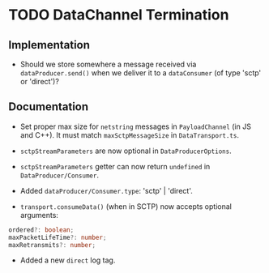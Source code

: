 # TODO DataChannel Termination


## Implementation

- Should we store somewhere a message received via `dataProducer.send()` when we deliver it to a `dataConsumer` (of type 'sctp' or 'direct')?


## Documentation

- Set proper max size for `netstring` messages in `PayloadChannel` (in JS and C++). It must match `maxSctpMessageSize` in `DataTransport.ts`.

- `sctpStreamParameters` are now optional in `DataProducerOptions`.

- `sctpStreamParameters` getter can now return `undefined` in `DataProducer/Consumer`.

- Added `dataProducer/Consumer.type`: 'sctp' | 'direct'.

- `transport.consumeData()` (when in SCTP) now accepts optional arguments:

```ts
ordered?: boolean;
maxPacketLifeTime?: number;
maxRetransmits?: number;
```

- Added a new `direct` log tag.
